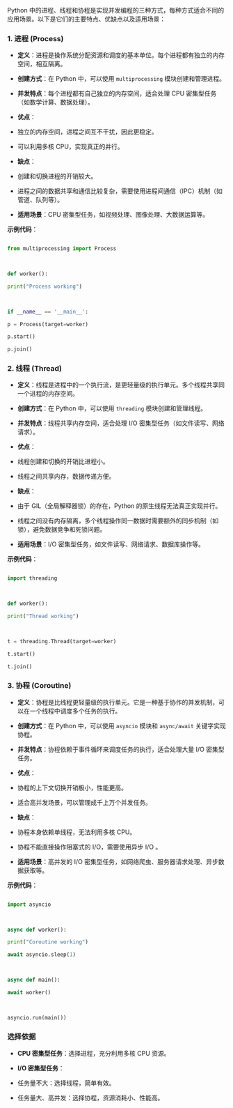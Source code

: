 Python 中的进程、线程和协程是实现并发编程的三种方式，每种方式适合不同的应用场景。以下是它们的主要特点、优缺点以及适用场景：

  

### 1. 进程 (Process)

- **定义**：进程是操作系统分配资源和调度的基本单位。每个进程都有独立的内存空间，相互隔离。

- **创建方式**：在 Python 中，可以使用 `multiprocessing` 模块创建和管理进程。

- **并发特点**：每个进程都有自己独立的内存空间，适合处理 CPU 密集型任务（如数学计算、数据处理）。

- **优点**：

- 独立的内存空间，进程之间互不干扰，因此更稳定。

- 可以利用多核 CPU，实现真正的并行。

- **缺点**：

- 创建和切换进程的开销较大。

- 进程之间的数据共享和通信比较复杂，需要使用进程间通信（IPC）机制（如管道、队列等）。

- **适用场景**：CPU 密集型任务，如视频处理、图像处理、大数据运算等。

  

**示例代码**：

  

```python

from multiprocessing import Process

  

def worker():

print("Process working")

  

if __name__ == '__main__':

p = Process(target=worker)

p.start()

p.join()

```

  

### 2. 线程 (Thread)

- **定义**：线程是进程中的一个执行流，是更轻量级的执行单元。多个线程共享同一个进程的内存空间。

- **创建方式**：在 Python 中，可以使用 `threading` 模块创建和管理线程。

- **并发特点**：线程共享内存空间，适合处理 I/O 密集型任务（如文件读写、网络请求）。

- **优点**：

- 线程创建和切换的开销比进程小。

- 线程之间共享内存，数据传递方便。

- **缺点**：

- 由于 GIL（全局解释器锁）的存在，Python 的原生线程无法真正实现并行。

- 线程之间没有内存隔离，多个线程操作同一数据时需要额外的同步机制（如锁），避免数据竞争和死锁问题。

- **适用场景**：I/O 密集型任务，如文件读写、网络请求、数据库操作等。

  

**示例代码**：

  

```python

import threading

  

def worker():

print("Thread working")

  

t = threading.Thread(target=worker)

t.start()

t.join()

```

  

### 3. 协程 (Coroutine)

- **定义**：协程是比线程更轻量级的执行单元。它是一种基于协作的并发机制，可以在一个线程中调度多个任务的执行。

- **创建方式**：在 Python 中，可以使用 `asyncio` 模块和 `async/await` 关键字实现协程。

- **并发特点**：协程依赖于事件循环来调度任务的执行，适合处理大量 I/O 密集型任务。

- **优点**：

- 协程的上下文切换开销极小，性能更高。

- 适合高并发场景，可以管理成千上万个并发任务。

- **缺点**：

- 协程本身依赖单线程，无法利用多核 CPU。

- 协程不能直接操作阻塞式的 I/O，需要使用异步 I/O 。

- **适用场景**：高并发的 I/O 密集型任务，如网络爬虫、服务器请求处理、异步数据获取等。

  

**示例代码**：

  

```python

import asyncio

  

async def worker():

print("Coroutine working")

await asyncio.sleep(1)

  

async def main():

await worker()

  

asyncio.run(main())

```

  

### 选择依据

  

- **CPU 密集型任务**：选择进程，充分利用多核 CPU 资源。

- **I/O 密集型任务**：

- 任务量不大：选择线程，简单有效。

- 任务量大、高并发：选择协程，资源消耗小、性能高。